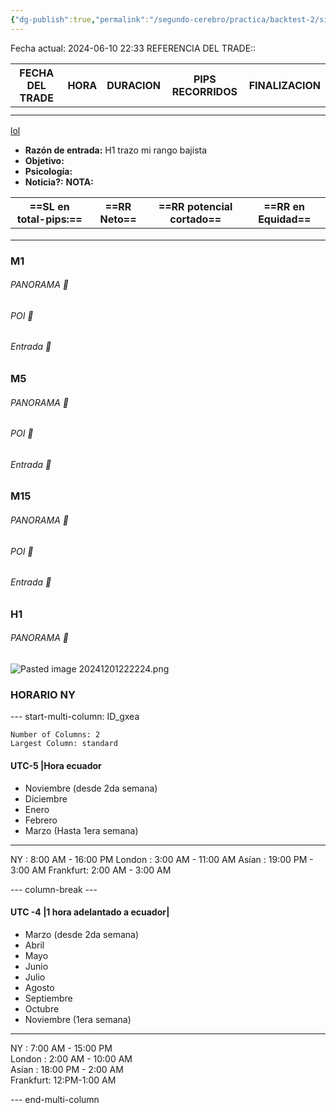 ```yaml
---
{"dg-publish":true,"permalink":"/segundo-cerebro/practica/backtest-2/sin-titulo/","tags":["gardenEntry"]}
---
```


Fecha actual: 2024-06-10  22:33 
REFERENCIA DEL TRADE:: 

| FECHA DEL TRADE | HORA | DURACION | PIPS RECORRIDOS | FINALIZACION |
| --------------- | ---- | -------- | --------------- | ------------ |
|                 |      |          |                 |              |
|                 |      |          |                 |              |
[lol](https://www.youtube.com/watch?v=jlNIjdhnIVc)
- **Razón de entrada:**
H1 trazo mi rango bajista 
- **Objetivo:**
- **Psicología:**  
- **Noticia?:** 
**NOTA:**

| ==SL en total-pips:== | ==RR  Neto== | ==RR potencial cortado== | ==RR en Equidad== |
| --------------------- | ------------ | ------------------------ | ----------------- |
|                       |              |                          |                   |
|                       |              |                          |                   |
|                       |              |                          |                   |

### M1
###### PANORAMA 📸

######  POI 📸 

######  Entrada 📸 

### M5
######  PANORAMA 📸 

######  POI 📸

###### Entrada 📸

### M15
######  PANORAMA 📸

######  POI 📸

######  Entrada 📸

### H1
######  PANORAMA 📸
![Pasted image 20241201222224.png](/img/user/%F0%9F%A7%A0segundo%20cerebro/%E2%9B%8F%EF%B8%8FPractica/Backtest%202/%F0%9F%AA%9Dadjuntos/Pasted%20image%2020241201222224.png)

### HORARIO NY
--- start-multi-column: ID_gxea
```column-settings
Number of Columns: 2
Largest Column: standard
```
#### UTC-5 |Hora ecuador
- Noviembre (desde 2da semana)
- Diciembre
- Enero
- Febrero
- Marzo (Hasta 1era semana)
-----------------
NY : 8:00 AM - 16:00 PM
London : 3:00 AM - 11:00 AM
Asían : 19:00 PM - 3:00 AM
Frankfurt: 2:00 AM - 3:00 AM

--- column-break ---
#### UTC -4 |1 hora adelantado a ecuador|
- Marzo (desde 2da semana)
- Abril 
- Mayo
- Junio
- Julio
- Agosto
- Septiembre
- Octubre
- Noviembre (1era semana)
-----------------
NY : 7:00 AM - 15:00 PM  
London : 2:00 AM - 10:00 AM  
Asían : 18:00 PM - 2:00 AM  
Frankfurt: 12:PM-1:00 AM

--- end-multi-column




